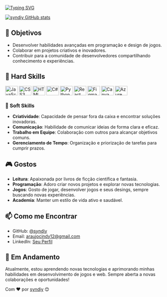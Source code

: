 [![Typing SVG](https://readme-typing-svg.herokuapp.com?font=Fira+Code&pause=1000&color=B7AAC0&center=false&width=435&lines=%E2%95%B0%E2%94%88%E2%9E%A4+Hi%2C+i'm+Cindy+%E2%9C%AE%E2%8B%86%CB%99)](https://git.io/typing-svg)

[![syndiy GitHub stats](https://github-readme-stats.vercel.app/api?username=syndiy&show_icons=true&theme=dracula)](https://github.com/syndiy/github-readme-stats)

## 🎯 Objetivos

- Desenvolver habilidades avançadas em programação e design de jogos.
- Colaborar em projetos criativos e inovadores.
- Contribuir para a comunidade de desenvolvedores compartilhando conhecimento e experiências.

## 🌟 Hard Skills
<div style="display: inline-block;">
  <img align="center" alt="JavaScript" height="30" width="40" src="https://cdn.jsdelivr.net/gh/devicons/devicon@latest/icons/javascript/javascript-original.svg" />
  <img align="center" alt="CSS3" height="30" width="40" src="https://cdn.jsdelivr.net/gh/devicons/devicon@latest/icons/css3/css3-original.svg" />
  <img align="center" alt="HTML" height="30" width="40" src="https://cdn.jsdelivr.net/gh/devicons/devicon@latest/icons/html5/html5-original.svg" />
  <img align="center" alt="C#" height="30" width="40" src="https://cdn.jsdelivr.net/gh/devicons/devicon@latest/icons/csharp/csharp-original.svg" />
  <img align="center" alt="Python" height="30" width="40" src="https://cdn.jsdelivr.net/gh/devicons/devicon@latest/icons/python/python-original.svg" />
  <img align="center" alt="React" height="30" width="40" src="https://cdn.jsdelivr.net/gh/devicons/devicon@latest/icons/react/react-original.svg" />
  <img align="center" alt="Figma" height="30" width="40" src="https://cdn.jsdelivr.net/gh/devicons/devicon@latest/icons/figma/figma-original.svg" />
  <img align="center" alt="Canva" height="30" width="40" src="https://cdn.jsdelivr.net/gh/devicons/devicon@latest/icons/canva/canva-original.svg" />
  <img align="center" alt="Azure SQL Database" height="30" width="40" src="https://cdn.jsdelivr.net/gh/devicons/devicon@latest/icons/azuresqldatabase/azuresqldatabase-original.svg" />
</div>

### 💼 Soft Skills

- **Criatividade**: Capacidade de pensar fora da caixa e encontrar soluções inovadoras.
- **Comunicação**: Habilidade de comunicar ideias de forma clara e eficaz.
- **Trabalho em Equipe**: Colaboração com outros para alcançar objetivos comuns.
- **Gerenciamento de Tempo**: Organização e priorização de tarefas para cumprir prazos.
## 🎮 Gostos

- **Leitura**: Apaixonada por livros de ficção científica e fantasia.
- **Programação**: Adoro criar novos projetos e explorar novas tecnologias.
- **Jogos**: Gosto de jogar, desenvolver jogos e seus desings, sempre buscando novas experiências.
- **Academia**: Manter um estilo de vida ativo e saudável.

## 📫 Como me Encontrar

- GitHub: [@syndiy](https://github.com/syndiy)
- Email: araujocindy12@gmail.com
- LinkedIn: [Seu Perfil](www.linkedin.com/in/cindy-vitória-a001612a7)

## 🚀 Em Andamento

Atualmente, estou aprendendo novas tecnologias e aprimorando minhas habilidades em desenvolvimento de jogos e web. Sempre aberta a novas colaborações e oportunidades!

Com ❤️ por [syndiy](https://github.com/syndiy) 😊
